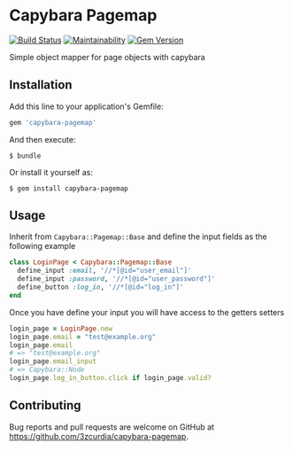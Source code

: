 # Capybara Pagemap
[![Build Status](https://travis-ci.org/3zcurdia/capybara-pagemap.svg?branch=master)](https://travis-ci.org/3zcurdia/capybara-pagemap)
[![Maintainability](https://api.codeclimate.com/v1/badges/19084f69bfee063ec218/maintainability)](https://codeclimate.com/github/3zcurdia/capybara-pagemap/maintainability)
[![Gem Version](https://badge.fury.io/rb/capybara-pagemap.svg)](https://badge.fury.io/rb/capybara-pagemap)

Simple object mapper for page objects with capybara

## Installation

Add this line to your application's Gemfile:

```ruby
gem 'capybara-pagemap'
```

And then execute:

    $ bundle

Or install it yourself as:

    $ gem install capybara-pagemap

## Usage

Inherit from ```Capybara::Pagemap::Base``` and define the input fields as the following example

```ruby
class LoginPage < Capybara::Pagemap::Base
  define_input :email, '//*[@id="user_email"]'
  define_input :password, '//*[@id="user_password"]'
  define_button :log_in, '//*[@id="log_in"]'
end
```
Once you have define your input you will have access to the getters setters

```ruby
login_page = LoginPage.new
login_page.email = "test@example.org"
login_page.email
# => "test@example.org"
login_page.email_input
# => Capybara::Node
login_page.log_in_button.click if login_page.valid?
```


## Contributing

Bug reports and pull requests are welcome on GitHub at https://github.com/3zcurdia/capybara-pagemap.
